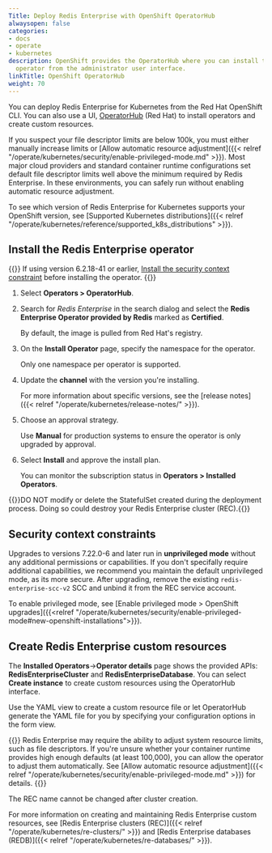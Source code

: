 ```yaml
---
Title: Deploy Redis Enterprise with OpenShift OperatorHub
alwaysopen: false
categories:
- docs
- operate
- kubernetes
description: OpenShift provides the OperatorHub where you can install the Redis Enterprise
  operator from the administrator user interface.
linkTitle: OpenShift OperatorHub
weight: 70
---
```

You can deploy Redis Enterprise for Kubernetes from the Red Hat OpenShift CLI. You can also use a UI, [OperatorHub](https://docs.openshift.com/container-platform/4.11/operators/index.html) (Red Hat) to install operators and create custom resources.

If you suspect your file descriptor limits are below 100k, you must either manually increase limits or [Allow automatic resource adjustment]({{< relref "/operate/kubernetes/security/enable-privileged-mode.md" >}}). Most major cloud providers and standard container runtime configurations set default file descriptor limits well above the minimum required by Redis Enterprise. In these environments, you can safely run without enabling automatic resource adjustment.

To see which version of Redis Enterprise for Kubernetes supports your OpenShift version, see [Supported Kubernetes distributions]({{< relref "/operate/kubernetes/reference/supported_k8s_distributions" >}}).

## Install the Redis Enterprise operator

{{<warning>}} If using version 6.2.18-41 or earlier, [Install the security context constraint](#install-security-context-constraint) before installing the operator. {{</warning>}}

1. Select **Operators > OperatorHub**.

2. Search for _Redis Enterprise_ in the search dialog and select the **Redis Enterprise Operator provided by Redis** marked as **Certified**.

    By default, the image is pulled from Red Hat's registry.

3. On the **Install Operator** page, specify the namespace for the operator.

    Only one namespace per operator is supported.

4. Update the **channel** with the version you're installing.

    For more information about specific versions, see the [release notes]({{< relref "/operate/kubernetes/release-notes/" >}}).

5. Choose an approval strategy.

    Use **Manual** for production systems to ensure the operator is only upgraded by approval.

6. Select **Install** and approve the install plan.

   You can monitor the subscription status in **Operators > Installed Operators**.

{{<warning>}}DO NOT modify or delete the StatefulSet created during the deployment process. Doing so could destroy your Redis Enterprise cluster (REC).{{</warning>}}

## Security context constraints

Upgrades to versions 7.22.0-6 and later run in **unprivileged mode** without any additional permissions or capabilities. If you don't specifally require additional capabilities, we recommend you maintain the default unprivileged mode, as its more secure. After upgrading, remove the existing `redis-enterprise-scc-v2` SCC and unbind it from the REC service account.

To enable privileged mode, see [Enable privileged mode > OpenShift upgrades]({{<relref "/operate/kubernetes/security/enable-privileged-mode#new-openshift-installations">}}).

## Create Redis Enterprise custom resources

The **Installed Operators**->**Operator details** page shows the provided APIs: **RedisEnterpriseCluster** and **RedisEnterpriseDatabase**. You can select **Create instance** to create custom resources using the OperatorHub interface.


Use the YAML view to create a custom resource file or let OperatorHub generate the YAML file for you by specifying your configuration options in the form view.

{{<note>}}
Redis Enterprise may require the ability to adjust system resource limits, such as file descriptors. If you're unsure whether your container runtime provides high enough defaults (at least 100,000), you can allow the operator to adjust them automatically. See [Allow automatic resource adjustment]({{< relref "/operate/kubernetes/security/enable-privileged-mode.md" >}}) for details.
{{</note>}}

<note> The REC name cannot be changed after cluster creation.</note>

For more information on creating and maintaining Redis Enterprise custom resources, see [Redis Enterprise clusters (REC)]({{< relref "/operate/kubernetes/re-clusters/" >}}) and [Redis Enterprise databases (REDB)]({{< relref "/operate/kubernetes/re-databases/" >}}).
